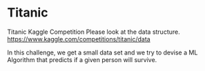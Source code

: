 # Titanic
Titanic Kaggle Competition 
Please look at the data structure. 
https://www.kaggle.com/competitions/titanic/data

In this challenge, we get a small data set and we try to devise a ML Algorithm that predicts if a given person will survive. 
